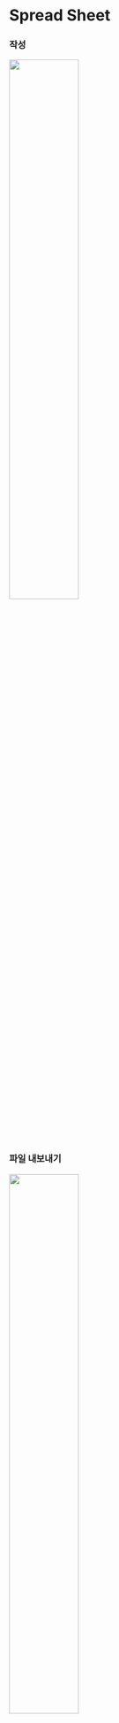 # Spread Sheet

### 작성
<img src="https://github.com/Expedition-To-The-Moon/Study-JavaScript/assets/128493900/46dd84d4-90b4-49b6-ab9f-a0435d8abfe8" width = "50%"/>

### 파일 내보내기
<img src="https://github.com/Expedition-To-The-Moon/Study-JavaScript/assets/128493900/1771bd28-e380-493f-a8b5-8eca33496780" width = "50%"/>

